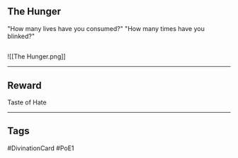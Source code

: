 ## The Hunger
"How many lives have you consumed?" 
"How many times have you blinked?"
## 
![[The Hunger.png]]

---
## Reward
Taste of Hate

---
## Tags
#DivinationCard
#PoE1